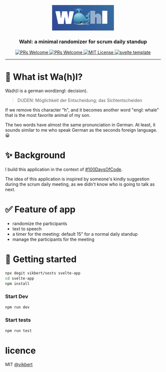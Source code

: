 <div align="center">
  <img src="./public/images/logo.png" width="200" alt="wal" />
  <h3>Wahl: a minimal randomizer for scrum daily standup</h3>
  <p>
    <a href="#">
      <img src="https://img.shields.io/badge/PRs-Welcome-brightgreen.svg?style=flat-square" alt="PRs Welcome">
    </a>
    <a href="#">
      <img src="https://img.shields.io/badge/Powered-svelte.js-red.svg?style=flat-square" alt="PRs Welcome">
    </a>
    <a href="#">
      <img src="https://img.shields.io/badge/License-MIT-brightgreen.svg?style=flat-square" alt="MIT License">
    </a>
    <a href="https://github.com/vikbert/sests">
      <img src="https://img.shields.io/badge/Template-vikbert/sests-red.svg?style=flat-square" alt="svelte template">
    </a>
  </p>
</div>

---

# 🐳 What ist Wa(h)l?

Wa(h)l is a german word(engl: decision).
> DUDEN: Möglichkeit der Entscheidung; das Sichtentscheiden

If we remove this character "h", and it becomes another word "engl: whale" that is the most favorite animal of my son.

The two words have almost the same pronunciation in German. At least, it sounds similar to me who speak German as the seconds foreign language. 😀


# ✨ Background
I build this application in the context of [#100DaysOfCode](https://www.100daysofcode.com/).

The idea of this application is inspired by someone's kindly suggestion during the scrum daily meeting, as we didn't know who is going to talk as next.

# ✅ Feature of app
- randomize the participants 
- text to speech
- a timer for the meeting: default 15" for a normal daily standup
- manage the participants for the meeting

# 🚀 Getting started
```bash
npx degit vikbert/sests svelte-app
cd svelte-app
npm install
```

### Start Dev
```bash
npm run dev
```

### Start tests
```bash
npm run test 
```

# licence

MIT [@vikbert](https://vikbert.github.io/)

